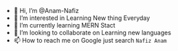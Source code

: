 - 👋 Hi, I’m @Anam-Nafiz
- 👀 I’m interested in Learning New thing Everyday 
- 🌱 I’m currently learning MERN Stact
- 💞️ I’m looking to collaborate on Learning new languages
- 📫 How to reach me on Google just search `Nafiz Anam`

<!---
Anam-Nafiz/Anam-Nafiz is a ✨ special ✨ repository because its `README.md` (this file) appears on your GitHub profile.
You can click the Preview link to take a look at your changes.
--->
